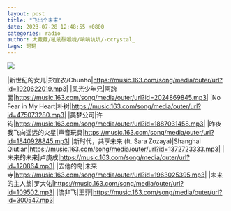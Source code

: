 ```yaml
---
layout: post
title: "飞出个未来"
date: 2023-07-28 12:48:55 +0800
categories: radio
author: 大藏藏/吼吼破喉咙/啃啃坑坑/-ccrystal_
tags: 珂珂
---
```

![]({{site.baseurl}}/images/cover_20230728.jpg)

|新世纪的女儿|郑宜农/Chunho|https://music.163.com/song/media/outer/url?id=1920622019.mp3|
|风光少年兄|阿跨面|https://music.163.com/song/media/outer/url?id=2024869845.mp3|
|No Fear in My Heart|朴树|https://music.163.com/song/media/outer/url?id=475073280.mp3|
|美梦公司|许钧|https://music.163.com/song/media/outer/url?id=1887031458.mp3|
|昨夜我飞向遥远的火星|声音玩具|https://music.163.com/song/media/outer/url?id=1840928845.mp3|
|新时代，共享未来 (ft. Sara Zozaya)|Shanghai Qiutian|https://music.163.com/song/media/outer/url?id=1372723333.mp3|
|未来的未来|卢庚戌|https://music.163.com/song/media/outer/url?id=120864.mp3|
|去他的岛|未来寺|https://music.163.com/song/media/outer/url?id=1963025395.mp3|
|未来的主人翁|罗大佑|https://music.163.com/song/media/outer/url?id=109502.mp3|
|流非飞|王菲|https://music.163.com/song/media/outer/url?id=300547.mp3|

